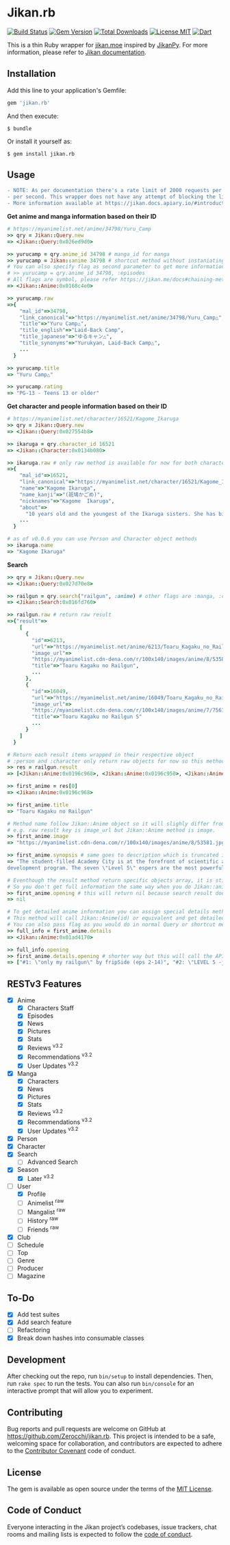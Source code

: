 # Jikan.rb

[![Build Status](https://img.shields.io/travis/Zerocchi/jikan.rb.svg)](https://github.com/Zerocchi/jikan.rb/tree/master) [![Gem Version](https://img.shields.io/gem/v/jikan.rb.svg)](https://rubygems.org/gems/jikan.rb) [![Total Downloads](https://img.shields.io/gem/dt/jikan.rb.svg?colorB=6495ed)](https://rubygems.org/gems/jikan.rb) [![License MIT](https://img.shields.io/badge/license-MIT-blue.svg)](https://opensource.org/licenses/mit-license.php) [![Dart](https://img.shields.io/badge/language-Ruby-red.svg)](https://www.ruby-lang.org/)

This is a thin Ruby wrapper for [jikan.moe](http://jikan.moe) inspired by [JikanPy](https://github.com/AWConant/jikanpy).  For more information, please refer to [Jikan documentation](https://jikan.docs.apiary.io/).

## Installation

Add this line to your application's Gemfile:

```ruby
gem 'jikan.rb'
```

And then execute:

    $ bundle

Or install it yourself as:

    $ gem install jikan.rb

## Usage

```diff
- NOTE: As per documentation there's a rate limit of 2000 requests per IP per day, and two concurrent requests 
- per second. This wrapper does not have any attempt of blocking the limit so please use it wisely. 
- More information available at https://jikan.docs.apiary.io/#introduction/information
```

**Get anime and manga information based on their ID**

```ruby
# https://myanimelist.net/anime/34798/Yuru_Camp
>> qry = Jikan::Query.new
=> <Jikan::Query:0x026ed9d0>

>> yurucamp = qry.anime_id 34798 # manga_id for manga
>> yurucamp = Jikan::anime 34798 # shortcut method without instaniating Query object, both are valid
# You can also specify flag as second parameter to get more information
# >> yurucamp = qry.anime_id 34798, :episodes
# All flags are symbol, please refer https://jikan.me/docs#chaining-methods to see all available flags
=> <Jikan::Anime:0x0168c4e0>

>> yurucamp.raw
=>{
    "mal_id"=>34798,
    "link_canonical"=>"https://myanimelist.net/anime/34798/Yuru_Camp△",
    "title"=>"Yuru Camp△",
    "title_english"=>"Laid-Back Camp",
    "title_japanese"=>"ゆるキャン△",
    "title_synonyms"=>"Yurukyan, Laid-Back Camp△",
    ...
  }

>> yurucamp.title
=> "Yuru Camp△"

>> yurucamp.rating
=> "PG-13 - Teens 13 or older"
```

**Get character and people information based on their ID**

```ruby
# https://myanimelist.net/character/16521/Kagome_Ikaruga
>> qry = Jikan::Query.new
=> <Jikan::Query:0x027554b8>

>> ikaruga = qry.character_id 16521
=> <Jikan::Character:0x0134b080>

>> ikaruga.raw # only raw method is available for now for both character and person
=>{
    "mal_id"=>16521,
    "link_canonical"=>"https://myanimelist.net/character/16521/Kagome_Ikaruga",
    "name"=>"Kagome Ikaruga",
    "name_kanji"=>"(斑鳩かごめ)",
    "nicknames"=>"Kagome  Ikaruga",
    "about"=>
      "10 years old and the youngest of the Ikaruga sisters. She has bigger breast than Ayame so she covers them. She seems to like Masashi.",
    ...
  }

# as of v0.0.6 you can use Person and Character object methods
>> ikaruga.name
=> "Kagome Ikaruga"
```

**Search**
``` ruby
>> qry = Jikan::Query.new
=> <Jikan::Query:0x027d70e8>

>> railgun = qry.search("railgun", :anime) # other flags are :manga, :character, :person
=> <Jikan::Search:0x016fd760>

>> railgun.raw # return raw result
=>{"result"=>
    [
      { 
        "id"=>6213,
        "url"=>"https://myanimelist.net/anime/6213/Toaru_Kagaku_no_Railgun",
        "image_url"=>
        "https://myanimelist.cdn-dena.com/r/100x140/images/anime/8/53581.jpg?s=4003b92ef0e723389087b69a8a08d742",
        "title"=>"Toaru Kagaku no Railgun",
        ...
      },
      {
        "id"=>16049,
        "url"=>"https://myanimelist.net/anime/16049/Toaru_Kagaku_no_Railgun_S",
        "image_url"=>
        "https://myanimelist.cdn-dena.com/r/100x140/images/anime/7/75610.jpg?s=ca85d87b5ff134c73f03184d111604c0",
        "title"=>"Toaru Kagaku no Railgun S"
        ...
      }
    ]
  }

# Return each result items wrapped in their respective object 
# :person and :character only return raw objects for now so this method isn't available for those flags
>> res = railgun.result 
=> [<Jikan::Anime:0x0196c968>, <Jikan::Anime:0x0196c950>, <Jikan::Anime:0x019f1610>, <Jikan::Anime:0x019f15f8>, ...]

>> first_anime = res[0]
=> <Jikan::Anime:0x0196c968>

>> first_anime.title
=> "Toaru Kagaku no Railgun"

# Method name follow Jikan::Anime object so it will slighly differ from raw result keys
# e.g. raw result key is image_url but Jikan::Anime method is image.
>> first_anime.image
=> "https://myanimelist.cdn-dena.com/r/100x140/images/anime/8/53581.jpg?s=4003b92ef0e723389087b69a8a08d742"

>> first_anime.synopsis # same goes to description which is truncated in search result. We use synopsis method instead.
=> "The student-filled Academy City is at the forefront of scientific advancement and home to the esper 
development program. The seven \"Level 5\" espers are the most powerful in Academy City, and ranked th..."

# Eventhough the result method return specific objects array, it is still bound to the raw result above.
# So you don't get full information the same way when you do Jikan::anime(id)
>> first_anime.opening # this will return nil because search result doesn't have opening information
=> nil

# To get detailed anime information you can assign special details method on search result object.
# This method will call Jikan::Anime(id) or equivalent and get detailed information from the API and return new object.
# You can also pass flag as you would do in normal Query or shortcut methods.
>> full_info = first_anime.details
=> <Jikan::Anime:0x01ad4170>

>> full_info.opening
>> first_anime.details.opening # shorter way but this will call the API again if you change the rightmost method
=> ["#1: \"only my railgun\" by fripSide (eps 2-14)", "#2: \"LEVEL 5 -judgelight-\" by fripSide (eps 15-23)"]

```

## RESTv3 Features
- [X] Anime
  - [X] Characters Staff
  - [X] Episodes
  - [X] News
  - [X] Pictures
  - [X] Stats 
  - [X] Reviews <sup>v3.2</sup>
  - [X] Recommendations <sup>v3.2</sup>
  - [X] User Updates <sup>v3.2</sup>
- [X] Manga
  - [X] Characters
  - [X] News
  - [X] Pictures
  - [X] Stats 
  - [X] Reviews <sup>v3.2</sup>
  - [X] Recommendations <sup>v3.2</sup>
  - [X] User Updates <sup>v3.2</sup>
- [X] Person
- [X] Character
- [X] Search
  - [ ] Advanced Search
- [X] Season
  - [X] Later <sup>v3.2</sup>
- [ ] User
  - [X] Profile
  - [ ] Animelist <sup>raw</sup>
  - [ ] Mangalist <sup>raw</sup>
  - [ ] History <sup>raw</sup>
  - [ ] Friends <sup>raw</sup>
- [X] Club
- [ ] Schedule
- [ ] Top
- [ ] Genre
- [ ] Producer
- [ ] Magazine

## To-Do
- [X] Add test suites
- [X] Add search feature
- [ ] Refactoring 
- [X] Break down hashes into consumable classes

## Development

After checking out the repo, run `bin/setup` to install dependencies. Then, run `rake spec` to run the tests. You can also run `bin/console` for an interactive prompt that will allow you to experiment.

## Contributing

Bug reports and pull requests are welcome on GitHub at https://github.com/Zerocchi/jikan.rb. This project is intended to be a safe, welcoming space for collaboration, and contributors are expected to adhere to the [Contributor Covenant](http://contributor-covenant.org) code of conduct.

## License

The gem is available as open source under the terms of the [MIT License](https://opensource.org/licenses/MIT).

## Code of Conduct

Everyone interacting in the Jikan project’s codebases, issue trackers, chat rooms and mailing lists is expected to follow the [code of conduct](https://github.com/Zerocchi/jikan/blob/master/CODE_OF_CONDUCT.md).
